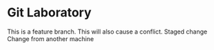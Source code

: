 # Git Laboratory
This is a feature branch.
This will also cause a conflict.
Staged change
Change from another machine
